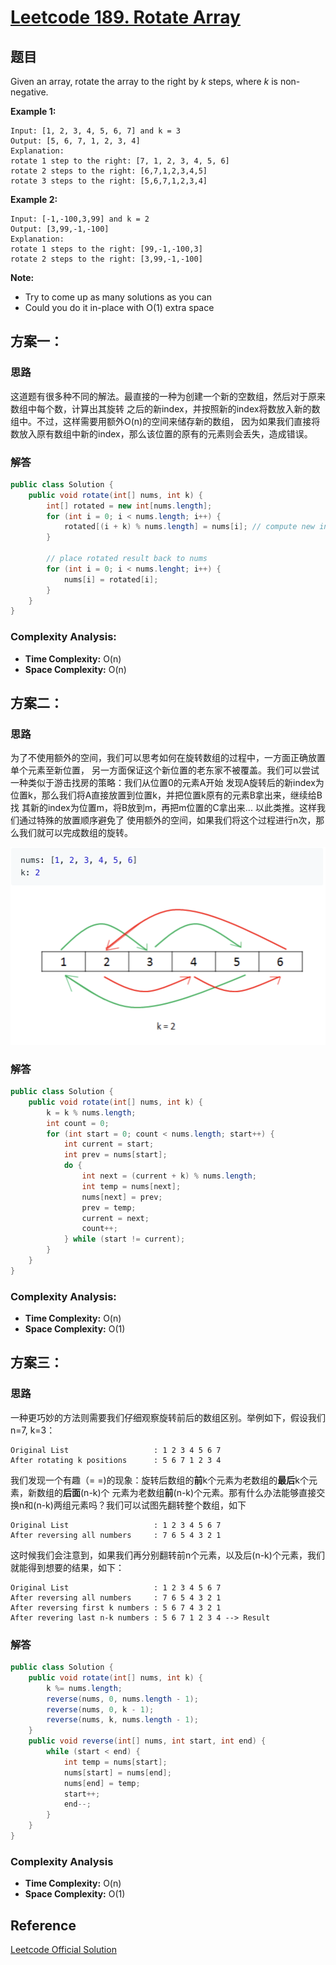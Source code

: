 # [Leetcode 189. Rotate Array](https://leetcode.com/problems/rotate-array/)

## 题目

Given an array, rotate the array to the right by *k* steps, where *k* is non-negative.

**Example 1:**
```
Input: [1, 2, 3, 4, 5, 6, 7] and k = 3
Output: [5, 6, 7, 1, 2, 3, 4]
Explanation:
rotate 1 step to the right: [7, 1, 2, 3, 4, 5, 6]
rotate 2 steps to the right: [6,7,1,2,3,4,5]
rotate 3 steps to the right: [5,6,7,1,2,3,4]
```
**Example 2:**
```
Input: [-1,-100,3,99] and k = 2
Output: [3,99,-1,-100]
Explanation: 
rotate 1 steps to the right: [99,-1,-100,3]
rotate 2 steps to the right: [3,99,-1,-100]
```
**Note:**
- Try to come up as many solutions as you can
- Could you do it in-place with O(1) extra space

## 方案一：

### 思路
这道题有很多种不同的解法。最直接的一种为创建一个新的空数组，然后对于原来数组中每个数，计算出其旋转
之后的新index，并按照新的index将数放入新的数组中。不过，这样需要用额外O(n)的空间来储存新的数组，
因为如果我们直接将数放入原有数组中新的index，那么该位置的原有的元素则会丢失，造成错误。

### 解答
```java
public class Solution {
    public void rotate(int[] nums, int k) {
        int[] rotated = new int[nums.length];
        for (int i = 0; i < nums.length; i++) {
            rotated[(i + k) % nums.length] = nums[i]; // compute new index
        }

        // place rotated result back to nums
        for (int i = 0; i < nums.lenght; i++) {
            nums[i] = rotated[i];
        }
    }
}
```
### Complexity Analysis:
- **Time Complexity:** O(n)
- **Space Complexity:** O(n)


## 方案二：

### 思路
为了不使用额外的空间，我们可以思考如何在旋转数组的过程中，一方面正确放置单个元素至新位置，
另一方面保证这个新位置的老东家不被覆盖。我们可以尝试一种类似于游击找房的策略：我们从位置0的元素A开始
发现A旋转后的新index为位置k，那么我们将A直接放置到位置k，并把位置k原有的元素B拿出来，继续给B找
其新的index为位置m，将B放到m，再把m位置的C拿出来... 以此类推。这样我们通过特殊的放置顺序避免了
使用额外的空间，如果我们将这个过程进行n次，那么我们就可以完成数组的旋转。

![LC189-Example](../Resources/LC189.png)

### 解答
```java
public class Solution {
    public void rotate(int[] nums, int k) {
        k = k % nums.length;
        int count = 0;
        for (int start = 0; count < nums.length; start++) {
            int current = start;
            int prev = nums[start];
            do {
                int next = (current + k) % nums.length;
                int temp = nums[next];
                nums[next] = prev;
                prev = temp;
                current = next;
                count++;
            } while (start != current);
        }
    }
}
```
### Complexity Analysis:
- **Time Complexity:** O(n)
- **Space Complexity:** O(1)

## 方案三：

### 思路
一种更巧妙的方法则需要我们仔细观察旋转前后的数组区别。举例如下，假设我们n=7, k=3：
```
Original List                   : 1 2 3 4 5 6 7
After rotating k positions      : 5 6 7 1 2 3 4
```
我们发现一个有趣（= =)的现象：旋转后数组的**前**k个元素为老数组的**最后**k个元素，新数组的**后面**(n-k)个
元素为老数组**前**(n-k)个元素。那有什么办法能够直接交换n和(n-k)两组元素吗？我们可以试图先翻转整个数组，如下
```
Original List                   : 1 2 3 4 5 6 7
After reversing all numbers     : 7 6 5 4 3 2 1
```
这时候我们会注意到，如果我们再分别翻转前n个元素，以及后(n-k)个元素，我们就能得到想要的结果，如下：
```
Original List                   : 1 2 3 4 5 6 7
After reversing all numbers     : 7 6 5 4 3 2 1
After reversing first k numbers : 5 6 7 4 3 2 1
After revering last n-k numbers : 5 6 7 1 2 3 4 --> Result
```
### 解答
```java
public class Solution {
    public void rotate(int[] nums, int k) {
        k %= nums.length;
        reverse(nums, 0, nums.length - 1);
        reverse(nums, 0, k - 1);
        reverse(nums, k, nums.length - 1);
    }
    public void reverse(int[] nums, int start, int end) {
        while (start < end) {
            int temp = nums[start];
            nums[start] = nums[end];
            nums[end] = temp;
            start++;
            end--;
        }
    }
}
```
### Complexity Analysis
- **Time Complexity:** O(n)
- **Space Complexity:** O(1)

## Reference
[Leetcode Official Solution](https://leetcode.com/problems/rotate-array/solution/)
